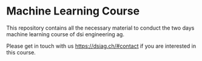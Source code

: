 # Machine Learning Course

This repository contains all the necessary material to conduct the two days machine learning course of dsi engineering ag.

Please get in touch with us https://dsiag.ch/#contact if you are interested in this course.
